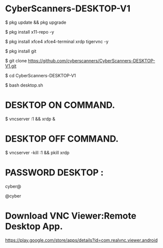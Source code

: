 # CyberScanners-DESKTOP-V1

$ pkg update && pkg upgrade

$ pkg install x11-repo -y

$ pkg install xfce4 xfce4-terminal xrdp tigervnc -y

$ pkg install git

$ git clone https://github.com/cyberscanners/CyberScanners-DESKTOP-V1.git

$ cd CyberScanners-DESKTOP-V1

$ bash desktop.sh

# DESKTOP ON COMMAND.

$ vncserver :1 && xrdp &

# DESKTOP OFF COMMAND.

$ vncserver -kill :1 && pkill xrdp

# PASSWORD DESKTOP :

cyber@

@cyber

# Download VNC Viewer:Remote Desktop App.

https://play.google.com/store/apps/details?id=com.realvnc.viewer.android